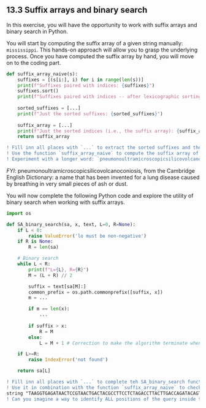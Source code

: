 ## 13.3 Suffix arrays and binary search

In this exercise, you will have the opportunity to work with suffix arrays and binary search in Python. 

You will start by computing the suffix array of a given string manually: `mississippi`. This hands-on approach will 
allow you to grasp the underlying process. Once you have computed the suffix array by hand, you will move on to the coding part. 

```python
def suffix_array_naive(s):
    suffixes = [(s[i:], i) for i in range(len(s))]
    print(f"Suffixes paired with indices: {suffixes}")
    suffixes.sort()
    print(f"Suffixes paired with indices -- after lexicographic sorting: {suffixes}")
    
    sorted_suffixes = [...]
    print(f"Just the sorted suffixes: {sorted_suffixes}")
    
    suffix_array = [...]
    print(f"Just the sorted indices (i.e., the suffix array): {suffix_array}")
    return suffix_array
```

```diff
! Fill inn all places with `...` to extract the sorted suffixes and the corresponding indexes (i.e., the suffix array)
! Use the function `suffix_array_naive` to compute the suffix array of ``mississippi` and compare your manual results
! Experiment with a longer word: `pneumonoultramicroscopicsilicovolcanoconiosis`
```

*FYI*: pneumonoultramicroscopicsilicovolcanoconiosis, from the Cambridge English Dictionary: a name that has been invented 
for a lung disease caused by breathing in very small pieces of ash or dust.

You will now complete the following Python code and explore the utility of binary search when working with suffix 
arrays. 

```python
import os

def SA_binary_search(sa, x, text, L=0, R=None):
    if L < 0:
        raise ValueError('lo must be non-negative')
    if R is None:
        R = len(sa)

    # Binary search
    while L < R:
        print(f"L={L}, R={R}")
        M = (L + R) // 2

        suffix = text[sa[M]:]
        common_prefix = os.path.commonprefix([suffix, x])
        m = ...

        if m == len(x):
            ...
        
        if suffix > x:
            R = M
        else:
            L = M + 1 # Correction to make the algorithm terminate when the pattern is not found

    if L>=R:
        raise IndexError('not found')

    return sa[L]
```

```diff
! Fill inn all places with `...` to complete teh SA_binary_search function
! Use it in combination with the function `suffix_array_naive` to check whether the query "ACG" is contained in the 
string "TAAGGTGAGATAACTCCGTAACTGACTACGCCTTCCTCTAGACCTTACTTGACCAGATACAGTGTCTTTGACACGTTTATGGATTACAGCAATCACATCCAAGACTGGCT"
! Can you imagine a way to identify ALL positions of the query inside the string? Look at how the suffix array is defined.
```
